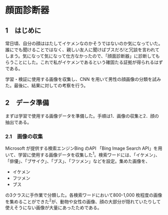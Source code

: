 # 顔面診断器

## 1　はじめに
常日頃、自分の顔ははたしてイケメンなのかそうではないのか気になっていた。誰にでも聞けることではなく、親しい友人に聞けばブスだろ!と冗談を言われてしまう。気になって気になって仕方なかったので、「顔面診断器」に診断してもらうことにした。これで私がイケメンであるという確固たる証拠が得られるはずである。

学習・検証に使用する画像を収集し、CNN を用いて男性の顔画像の分類を試みた。最後に、結果に対しての考察を行う。

## 2　データ準備
まずは学習で使用する画像データを準備した。手順は1．画像の収集と2．顔の抽出である。

### 2.1　画像の収集
Microsoft が提供する検索エンジンBing のAPI 「Bing Image Search API」を用いて、学習に使用する画像データを収集した<sup>1</sup>。検索ワードには、「イケメン」、「俳優」、「ブサイク」、「ブス」、「フツメン」などを設定。集めた画像を、　  
- イケメン
- フツメン
- ブス

の3クラスに手作業で分類した。各検索ワードにおいて800-1,000 枚程度の画像を集めることができた<sup>2</sup>が、動物や女性の画像、顔の大部分が隠れていたりして使えそうにない画像が大量にあったためである。
